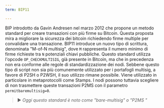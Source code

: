 ```yaml
---
term: BIP11

---
```

BIP introdotto da Gavin Andresen nel marzo 2012 che propone un metodo standard per creare transazioni con più firme su Bitcoin. Questa proposta mira a migliorare la sicurezza dei bitcoin richiedendo firme multiple per convalidare una transazione. BIP11 introduce un nuovo tipo di scrittura, denominata "M-of-N multisig", dove `M` rappresenta il numero minimo di firme richieste tra `N` potenziali chiavi pubbliche. Questo standard utilizza l'opcode `OP_CHECKMULTISIG`, già presente in Bitcoin, ma che in precedenza non era conforme alle regole di standardizzazione dei nodi. Sebbene questo tipo di script non sia più comunemente utilizzato per i portafogli multisig, a favore di P2SH o P2WSH, il suo utilizzo rimane possibile. Viene utilizzato in particolare in metaprotocolli come Stamps. I nodi possono tuttavia scegliere di non trasmettere queste transazioni P2MS con il parametro `permitbaremultisig=0`.

> ► *Oggi questo standard è noto come "bare-multisig" o "P2MS "*